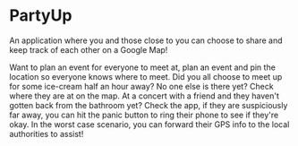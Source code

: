 # PartyUp
An application where you and those close to you can choose to share and keep track of each other on a Google Map!

Want to plan an event for everyone to meet at, plan an event and pin the location so everyone knows where to meet.
Did you all choose to meet up for some ice-cream half an hour away? No one else is there yet? Check where they are at on the map.
At a concert with a friend and they haven't gotten back from the bathroom yet? Check the app, if they are suspiciously far away, you can hit the panic button to ring their phone to see if they're okay. In the worst case scenario, you can forward their GPS info to the local authorities to assist!
